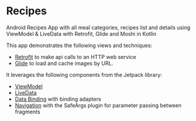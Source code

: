 # Recipes
 
 Android Recipes App with all meal categories, recipes list and details using ViewModel & LiveData with Retrofit, Glide and Moshi in Kotlin

 This app demonstrates the following views and techniques:
 
 * [Retrofit](https://square.github.io/retrofit/) to make api calls to an HTTP web service
 * [Glide](https://bumptech.github.io/glide/) to load and cache images by URL.
   
 It leverages the following components from the Jetpack library:
 
 * [ViewModel](https://developer.android.com/topic/libraries/architecture/viewmodel)
 * [LiveData](https://developer.android.com/topic/libraries/architecture/livedata)
 * [Data Binding](https://developer.android.com/topic/libraries/data-binding/) with binding adapters
 * [Navigation](https://developer.android.com/topic/libraries/architecture/navigation/) with the SafeArgs plugin for parameter passing between fragments
